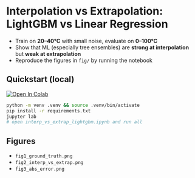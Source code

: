 # Interpolation vs Extrapolation: LightGBM vs Linear Regression

- Train on **20–40°C** with small noise, evaluate on **0–100°C**
- Show that ML (especially tree ensembles) are **strong at interpolation** but **weak at extrapolation**
- Reproduce the figures in `fig/` by running the notebook

## Quickstart (local)
[![Open In Colab](https://colab.research.google.com/assets/colab-badge.svg)](https://colab.research.google.com/github/cSAS3/ml-interp-extrap-lightgbm/blob/main/interp_vs_extrap_lightgbm.ipynb)
```bash
python -m venv .venv && source .venv/bin/activate
pip install -r requirements.txt
jupyter lab
# open interp_vs_extrap_lightgbm.ipynb and run all
```

## Figures
- `fig1_ground_truth.png`
- `fig2_interp_vs_extrap.png`
- `fig3_abs_error.png`
